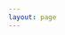 ```yaml
---
layout: page
---
```


<script setup>
import fileUrl from './__x-mind/docker.xmind?url';
import XMind from '@/components/xmind-viewer.vue';

const id = Symbol('css1')
</script>

<x-mind :fileUrl :id />
